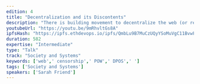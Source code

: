```yaml
---
edition: 4
title: "Decentralization and its Discontents"
description: "There is building movement to decentralize the web (or re-decentralize the web), and Ethereum plays a particularly significant role.  Communities that engage with these technologies often frame decentralization as a moral good in and of itself - but to what extent has this claim been validated? We'll consider examples where censorship resistant networks are used to host content that is morally repugnant to their maintainers, at times when centralized networks are cracking down (stormfront.eth vs blacklisting by dns providers), cases where there is disagreement about what constitutes decentralization at all (POW vs DPoS), and seeming technical challenges that block decentralization (scalability and performance). The concept of decentralization appears, at least on the surface, to be the enemy of specialization - but yet the networks we hope to build are the product of specialized knowledge. Can we decentralize the building of decentralized networks themselves? Ultimately, I hope to make the point that decentralization without governance has few, if any, inherent moral qualities, and that we must consistently and intentionally consider not only how, but why and for whom, we decentralize."
youtubeUrl: "https://youtu.be/9mRhvltGs8A"
ipfsHash: "https://ipfs.ethdevops.io/ipfs/QmbLu9B7MuCzUQyYSoMuVgC11BvwFAqP5BPLLxgLh6a9jh?filename=Decentralization_and_its_Discontents_by_Sarah_Friend_Devcon4-9mRhvltGs8A.mp4"
duration: 582
expertise: "Intermediate"
type: "Talk"
track: "Society and Systems"
keywords: ['web',' censorship',' POW',' DPOS',' ']
tags: ['Society and Systems']
speakers: ['Sarah Friend']
---
```

